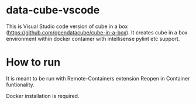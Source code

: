 # data-cube-vscode #
This is Visual Studio code version of cube in a box (https://github.com/opendatacube/cube-in-a-box). 
It creates cube in a box environment within docker container with intellisense pylint etc support.

# How to run #
It is meant to be run with Remote-Containers extension Reopen in Container funtionality.

Docker installation is required.
